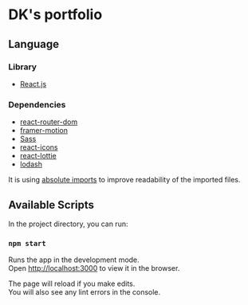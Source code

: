 # DK's portfolio

## Language

### Library
- [React.js](https://reactjs.org/)

### Dependencies
- [react-router-dom](https://reactrouter.com/web/guides/quick-start)
- [framer-motion](https://www.framer.com/motion/)
- [Sass](https://sass-lang.com/)
- [react-icons](https://react-icons.github.io/react-icons/)
- [react-lottie](https://github.com/chenqingspring/react-lottie#readme)
- [lodash](https://lodash.com/)

It is using [absolute imports](https://create-react-app.dev/docs/importing-a-component/) to improve readability of the imported files.

## Available Scripts

In the project directory, you can run:

### `npm start`

Runs the app in the development mode.<br />
Open [http://localhost:3000](http://localhost:3000) to view it in the browser.

The page will reload if you make edits.<br />
You will also see any lint errors in the console.
